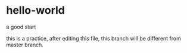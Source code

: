 # hello-world
a good start

this is a practice, after editing this file, this branch will be different from master branch.
